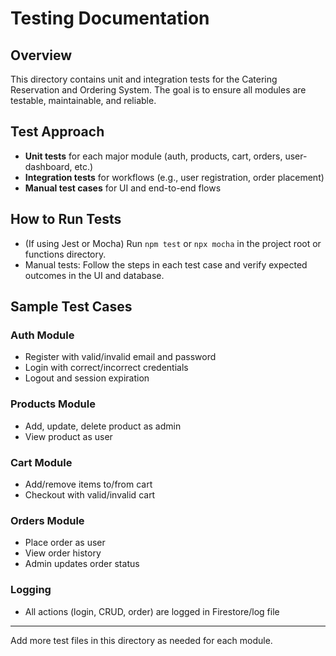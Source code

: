 # Testing Documentation

## Overview
This directory contains unit and integration tests for the Catering Reservation and Ordering System. The goal is to ensure all modules are testable, maintainable, and reliable.

## Test Approach
- **Unit tests** for each major module (auth, products, cart, orders, user-dashboard, etc.)
- **Integration tests** for workflows (e.g., user registration, order placement)
- **Manual test cases** for UI and end-to-end flows

## How to Run Tests
- (If using Jest or Mocha) Run `npm test` or `npx mocha` in the project root or functions directory.
- Manual tests: Follow the steps in each test case and verify expected outcomes in the UI and database.

## Sample Test Cases

### Auth Module
- Register with valid/invalid email and password
- Login with correct/incorrect credentials
- Logout and session expiration

### Products Module
- Add, update, delete product as admin
- View product as user

### Cart Module
- Add/remove items to/from cart
- Checkout with valid/invalid cart

### Orders Module
- Place order as user
- View order history
- Admin updates order status

### Logging
- All actions (login, CRUD, order) are logged in Firestore/log file

---
Add more test files in this directory as needed for each module. 